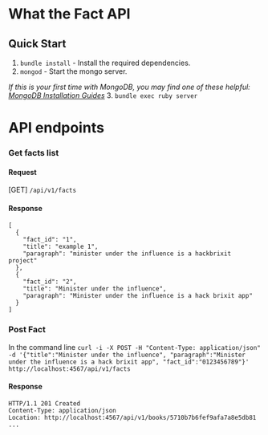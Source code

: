# What the Fact  API

## Quick Start

1. `bundle install` - Install the required dependencies.
2. `mongod` -  Start the mongo server.

  *If this is your first time with MongoDB, you may find one of these helpful: [MongoDB Installation Guides](https://docs.mongodb.com/v3.0/installation/)*
3. `bundle exec ruby server`


# API endpoints

### Get facts list

#### Request

[GET] `/api/v1/facts`

#### Response

```
[
  {
    "fact_id": "1",
    "title": "example 1",
    "paragraph": "minister under the influence is a hackbrixit project"
  },
  {
    "fact_id": "2",
    "title": "Minister under the influence",
    "paragraph": "Minister under the influence is a hack brixit app"
  }
]
```

### Post Fact

In the command line
`curl -i -X POST -H "Content-Type: application/json" -d '{"title":"Minister under the influence", "paragraph":"Minister under the influence is a hack brixit app", "fact_id":"0123456789"}' http://localhost:4567/api/v1/facts`

#### Response

```
HTTP/1.1 201 Created
Content-Type: application/json
Location: http://localhost:4567/api/v1/books/5710b7b6fef9afa7a8e5db81
...
```
